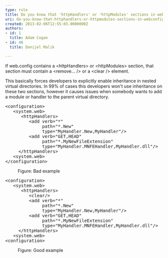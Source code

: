 ```yaml
---
type: rule
title: Do you know that 'httpHandlers' or 'httpModules' sections in web.config must contain a 'remove' or 'clear' element?
uri: do-you-know-that-httphandlers-or-httpmodules-sections-in-webconfig-must-contain-a-remove-or-clear-element
created: 2013-02-06T12:55:03.0000000Z
authors:
- id: 1
  title: Adam Cogan
- id: 46
  title: Danijel Malik

---
```




<span class='intro'> <p>If web.config contains a &lt;httpHandlers&gt; or &lt;httpModules&gt; section, that section must contain a &lt;remove... /&gt; or a &lt;clear /&gt; element.
</p><p>This basically forces developers to explicitly enable inheritance in nested virtual directories. In 99% of cases this developers won't use inheritance on these two sections, however it causes issues when somebody wants to add a module or handler to the parent virtual directory.
</p> </span>

<dl class="badImage"><dt><div class="greyBox"><pre>&lt;configuration&gt;
   &lt;system.web&gt;
      &lt;httpHandlers&gt;
         &lt;add verb=&quot;*&quot; 
              path=&quot;*.New&quot; 
              type=&quot;MyHandler.New,MyHandler&quot;/&gt;
         &lt;add verb=&quot;GET,HEAD&quot; 
              path=&quot;*.MyNewFileExtension&quot; 
              type=&quot;MyHandler.MNFEHandler,MyHandler.dll&quot;/&gt;
     &lt;/httpHandlers&gt;
   &lt;system.web&gt;
&lt;/configuration&gt;
</pre></div></dt><dd>Figure&#58; Bad example</dd></dl><dl class="goodImage"><dt><div class="greyBox"><pre>&lt;configuration&gt;
   &lt;system.web&gt;
      &lt;httpHandlers&gt;
         &lt;clear/&gt;
         &lt;add verb=&quot;*&quot; 
              path=&quot;*.New&quot; 
              type=&quot;MyHandler.New,MyHandler&quot;/&gt;
         &lt;add verb=&quot;GET,HEAD&quot; 
              path=&quot;*.MyNewFileExtension&quot; 
              type=&quot;MyHandler.MNFEHandler,MyHandler.dll&quot;/&gt;
     &lt;/httpHandlers&gt;
   &lt;system.web&gt;
&lt;configuration&gt;
</pre></div>
   </dt><dd>Figure&#58; Good example</dd></dl>


